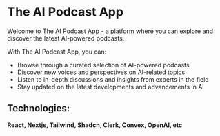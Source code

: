 # The AI Podcast App

Welcome to The AI Podcast App - a platform where you can explore and discover the latest AI-powered podcasts.

With The AI Podcast App, you can:

-   Browse through a curated selection of AI-powered podcasts
-   Discover new voices and perspectives on AI-related topics
-   Listen to in-depth discussions and insights from experts in the field
-   Stay updated on the latest developments and advancements in AI

## Technologies:
**React, Nextjs, Tailwind, Shadcn, Clerk, Convex, OpenAI, etc**